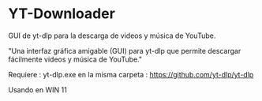 # YT-Downloader
GUI de yt-dlp para la descarga de videos y música de YouTube.

"Una interfaz gráfica amigable (GUI) para yt-dlp que permite descargar fácilmente videos y música de YouTube."

Requiere :
yt-dlp.exe en la misma carpeta : https://github.com/yt-dlp/yt-dlp

Usando en WIN 11
